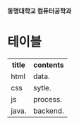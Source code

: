 #### 동명대학교 컴퓨터공학과

<h1>테이블</h1>
<table>
  <tr><th>title</th><th>contents</th></tr>
  <tr><td>html</td><td>data.</td></tr>
  <tr><td>css</td><td>sytle.</td></tr>
  <tr><td>js</td><td>process.</td></tr>
  <tr><td>java.</td><td>backend.</td></tr>
</table>
